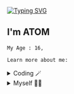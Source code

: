 [![Typing SVG](http://readme-typing-svg.herokuapp.com?color=5CD8F7&center=true&vCenter=true&lines=Hey%2C+I'm+Atom!+%F0%9F%91%8B)](https://git.io/typing-svg)
## I'm ATOM</h1> 
```
My Age : 16,

Learn more about me:
```


<details>
    <summary>Coding 🪄</summary>

```py
import the_best as Atom

class Coding(Atom):
    def __init__(self):
        super.__init__()
    
    def languages(self):
        self.expert = "Python"
        self.intermediate = ["HTML"]
        self.beginner = "Javascript"

    def interests(self):
        self.enviroment = "Atom" #R.I.P
        self.specialities = ["Coding"]     

    def projects(self):
        self.current = "https://discord.gg/tseries" 
        self.discord = ["Atom.#4353"]
        self.spotify = "Abhinav..!!"
        self.hcaptcha = "Bypass"

```
</details>

<details>
    <summary>Myself 🙋‍♂️</summary>

```py
from Atom import Person
import world_wide_web as www

class Myself(Person):
    def __init__(self):
        super.__init__()
    
    def life(self):
        self.age = 16
        self.languages = ["English", "Hindi"]
        self.location = www.discord.com
        self.fun_fact = "I am dead"

    def contact(self):
        self.discord = "Atom.#4353"
        self.server = "https://discord.gg/solves"
        self.freelancing = self.discord
        self.collaborations = self.discord
```
</details>
<br>
